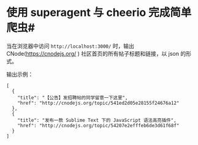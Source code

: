 # 使用 superagent 与 cheerio 完成简单爬虫#
当在浏览器中访问 ``http://localhost:3000/`` 时，输出 CNode(https://cnodejs.org/ ) 社区首页的所有帖子标题和链接，以 json 的形式。

输出示例：
```
[
  {
    "title": "【公告】发招聘帖的同学留意一下这里",
    "href": "http://cnodejs.org/topic/541ed2d05e28155f24676a12"
  },
  {
    "title": "发布一款 Sublime Text 下的 JavaScript 语法高亮插件",
    "href": "http://cnodejs.org/topic/54207e2efffeb6de3d61f68f"
  }
]
```